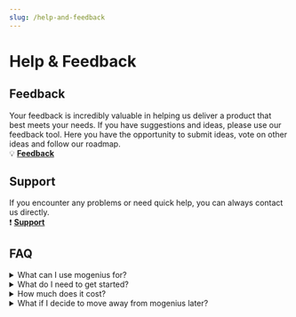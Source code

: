 ```yaml
---
slug: /help-and-feedback
---
```


# Help & Feedback

## Feedback
Your feedback is incredibly valuable in helping us deliver a product that best meets your needs. If you have suggestions and ideas, please use our feedback tool. Here you have the opportunity to submit ideas, vote on other ideas and follow our roadmap.  
💡 **[Feedback](https://feedback.mogenius.com)**

## Support
If you encounter any problems or need quick help, you can always contact us directly.  
❗️ **[Support](mailto:support@mogenius.com)**

## FAQ

<details>
    <summary>What can I use mogenius for?</summary>
    <div>
        <div>mogenius is an internal developer platform that makes running and managing containerized applications on Kubernetes simple and efficient. It is designed to help DevOps reduce support overhead from development teams and to help them focus on core infrastructure tasks. For developers, mogenius enables them to work independantly and to focus on shipping great code.</div>
    </div>
</details>

<details>
    <summary>What do I need to get started?</summary>
    <div>
        <div>All you need is a Kubernetes cluster where you can install the mogenius operator. Check out the <a href="https://docs.mogenius.com/overview/quickstart">quickstart</a> for detailed first steps. If you want to use mogenius but you don't want to run your own Kubernetes cluster, refer to <a href="https://docs.mogenius.com/cluster-management/managed-clusters">managed clusters</a>.</div>
    </div>
</details>

<details>
    <summary>How much does it cost?</summary>
    <div>
        <div>mogenius works with simple and fixed monthly subscriptions. The pricing depens on the number of clusters and projects, and additional services that you might require. Check out the <a href="https://mogenius.com/pricing">available plans here</a>.</div>
    </div>
</details>

<details>
    <summary>What if I decide to move away from mogenius later?</summary>
    <div>
        <div>Everything that you configure on mogenius can be exported as YAML if you decide to leave mogenius. We want to avoid vendor lock-in and if you feel that mogenius is not adding value anymore you won't be forced to stay.</div>
    </div>
</details>